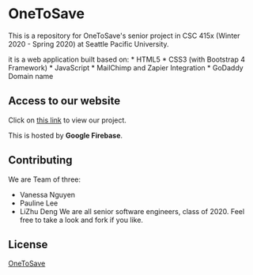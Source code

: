 # OneToSave
This is a repository for OneToSave's senior project in CSC 415x (Winter 2020 - Spring 2020) at Seattle Pacific University.

it is a web application built based on:
    * HTML5
    * CSS3 (with Bootstrap 4 Framework)
    * JavaScript
    * MailChimp and Zapier Integration
    * GoDaddy Domain name


## Access to our website

Click on [this link](https://onetosave.today) to view our project.

This is hosted by **Google Firebase**.

## Contributing

We are Team of three:
  * Vanessa Nguyen
  * Pauline Lee
  * LiZhu Deng
We are all senior software engineers, class of 2020. Feel free to take a look and fork if you like.

## License
[OneToSave](https://onetosave.today/about.html)
